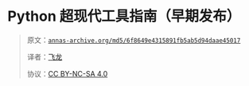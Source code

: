 # Python 超现代工具指南（早期发布）

> 原文：[`annas-archive.org/md5/6f8649e4315891fb5ab5d94daae45017`](https://annas-archive.org/md5/6f8649e4315891fb5ab5d94daae45017)
>
> 译者：[飞龙](https://github.com/wizardforcel)
>
> 协议：[CC BY-NC-SA 4.0](http://creativecommons.org/licenses/by-nc-sa/4.0/)